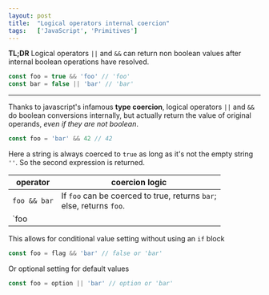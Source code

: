 ```yaml
---
layout: post
title:  "Logical operators internal coercion"
tags:   ['JavaScript', 'Primitives']
---
```


**TL;DR** Logical operators `||` and `&&` can return non boolean values after internal boolean operations have resolved.
``` javascript
const foo = true && 'foo' // 'foo'
const bar = false || 'bar' // 'bar'
```

<hr>

Thanks to javascript's infamous **type coercion**, logical operators `||` and `&&` do boolean conversions internally, but actually return the value of original operands, *even if they are not boolean*.

```javascript
const foo = 'bar' && 42 // 42
```
Here a string is always coerced to `true` as long as it's not the empty string `''`. So the second expression is returned.

| operator | coercion logic |
| --- | --- |
| `foo && bar` | If `foo` can be coerced to true, returns `bar`; <br> else, returns `foo`. |
| `foo || bar` | If `foo` can be coerced to true, returns `foo`; <br> else, returns `bar`. |


This allows for conditional value setting without using an `if` block
```javascript
const foo = flag && 'bar' // false or 'bar'
```
Or optional setting for default values
```javascript
const foo = option || 'bar' // option or 'bar'
```